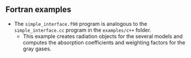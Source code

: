 ## Fortran examples 
* The ```simple_interface.f90``` program is analogous to the ```simple_interface.cc``` program in the ```examples/c++``` folder. 
    * This example creates radiation objects for the several models and computes the absorption coefficients and weighting factors for the gray gases.
